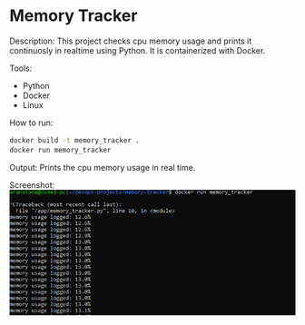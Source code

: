 # Memory Tracker

Description:
This project checks cpu memory usage and prints it continuosly in realtime using Python.
It is containerized with Docker.

Tools:
- Python
- Docker
- Linux

How to run:
```bash
docker build -t memory_tracker .
docker run memory_tracker
```

Output:
Prints the cpu memory usage in real time.

Screenshot:
![memory tracker](./memory_tracker.PNG)

